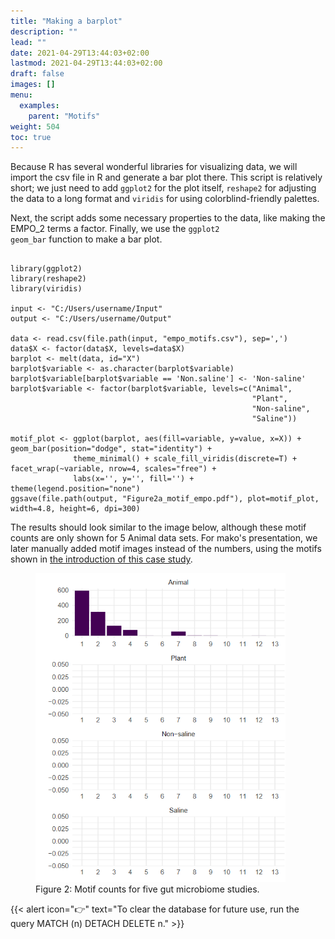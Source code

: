```yaml
---
title: "Making a barplot"
description: ""
lead: ""
date: 2021-04-29T13:44:03+02:00
lastmod: 2021-04-29T13:44:03+02:00
draft: false
images: []
menu: 
  examples:
    parent: "Motifs"
weight: 504
toc: true
---
```


Because R has several wonderful libraries for visualizing data, we will import the csv file in R and generate a bar plot there. This script is relatively short; we just need to add <code>ggplot2</code> for the plot itself, <code>reshape2</code> for adjusting the data to a long format and <code>viridis</code> for using colorblind-friendly palettes. 

Next, the script adds some necessary properties to the data, like making the EMPO_2 terms a factor. Finally, we use the <code>ggplot2 geom_bar</code> function to make a bar plot. 

<pre><code>
library(ggplot2)
library(reshape2)
library(viridis)

input <- "C:/Users/username/Input"
output <- "C:/Users/username/Output"

data <- read.csv(file.path(input, "empo_motifs.csv"), sep=',')
data$X <- factor(data$X, levels=data$X)
barplot <- melt(data, id="X")
barplot$variable <- as.character(barplot$variable)
barplot$variable[barplot$variable == 'Non.saline'] <- 'Non-saline'
barplot$variable <- factor(barplot$variable, levels=c("Animal", 
                                                      "Plant",
                                                      "Non-saline",
                                                      "Saline"))

motif_plot <- ggplot(barplot, aes(fill=variable, y=value, x=X)) + geom_bar(position="dodge", stat="identity") + 
              theme_minimal() + scale_fill_viridis(discrete=T) + facet_wrap(~variable, nrow=4, scales="free") + 
              labs(x='', y='', fill='') + theme(legend.position="none") 
ggsave(file.path(output, "Figure2a_motif_empo.pdf"), plot=motif_plot, width=4.8, height=6, dpi=300) 
</pre></code>

The results should look similar to the image below, although these motif counts are only shown for 5 Animal data sets. For mako's presentation, we later manually added motif images instead of the numbers, using the motifs shown in <a href="../intro">the introduction of this case study</a>. 

<figure>
  <img src="/images/motif_counts.PNG" alt="A bar plot showing motif counts for five gut microbiome studies." width="400"> 
  <figcaption>Figure 2: Motif counts for five gut microbiome studies.</figcaption>
</figure>

{{< alert icon="👉" text="To clear the database for future use, run the query MATCH (n) DETACH DELETE n." >}}

